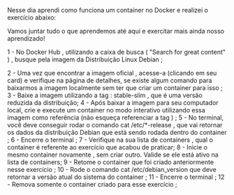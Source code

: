 Nesse dia aprendi como funciona um container no Docker e realizei o exercício abaixo:

Vamos juntar tudo o que aprendemos até aqui e exercitar mais ainda nosso aprendizado!

1 - No Docker Hub , utilizando a caixa de busca ( "Search for great content" ) , busque pela imagem da Distribuição Linux Debian ;

2 - Uma vez que encontrar a imagem oficial , acesse-a (clicando em seu card) e verifique na página de detalhes, se existe algum comando para baixarmos a imagem localmente sem ter que criar um container para isso ;
3 - Baixe a imagem utilizando a tag : stable-slim , que é uma versão reduzida da distribuição;
4 - Após baixar a imagem para seu computador local, crie e execute um container no modo interativo utilizando essa imagem como referência (não esqueça referenciar a tag ) ;
5 - No terminal, você deve conseguir rodar o comando cat /etc/*-release , que vai retornar os dados da distribuição Debian que está sendo rodada dentro do container ;
6 - Encerre o terminal ;
7 - Verifique na sua lista de containers , qual o container é referente ao exercício que acabou de praticar;
8 - Inicie o mesmo container novamente , sem criar outro. Valide se ele está ativo na lista de containers;
9 - Retome o container que foi criado anteriormente nesse exercício ;
10 - Rode o comando cat /etc/debian_version que deve retornar a versão atual do sistema do container ;
11 - Encerre o terminal ;
12 - Remova somente o container criado para esse exercício ;